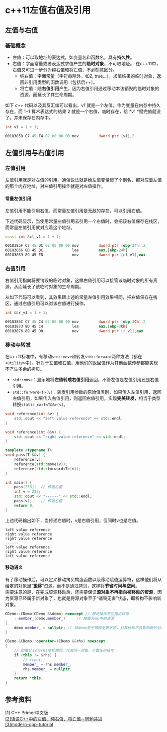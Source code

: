 # c++11左值右值及引用
## 左值与右值
### 基础概念
- 左值：可以取地址的表达式，如变量名和函数名，具有**持久性**。
- 右值：字面常量或者表达式求值产生的**临时对象**，不可取地址。
	在c++11中，右值又可进一步分为纯右值和将亡值，不必刻意区分。
	- 纯右值：字面常量（字符串除外，如2, true...），求值结果的临时对象，返回非引用类型的函数调用（包括后++）。
	- 将亡值：随**右值引用**产生，因为右值引用通过移动本该销毁的临时对象的资源，而延长了其生命周期。

如下 *c++* 代码以及其反汇编可以看出，*v1* 就是一个左值，作为变量在内存中持久存在，而 1+1 算术表达式的结果 2 就是一个右值，临时存在，给 *v1 *赋完值就没了，并未保存在内存中。
```c++
int v1 = 1 + 1;
```
```asm
00183858 C7 45 F4 02 00 00 00 mov         dword ptr [v1],2  
```
## 左值引用与右值引用
### 左值引用
左值引用就是对左值的引用。通俗说法就是给左值变量起了个别名，都对应着左值的那个内存地址，对左值引用操作就是对左值操作。
#### 常量左值引用
左值引用不能引用右值，而常量左值引用是无敌的存在，可以引用右值。 

下述代码显示，当使用常量左值引用去引用一个右值时，会把该右值保存在栈区，而常量左值引用就对应着这个地址。
```c++
const int &cl_v1 = 1 + 1;
```
```asm
0018385F C7 45 DC 02 00 00 00 mov         dword ptr [ebp-24h],2  
00183866 8D 45 DC             lea         eax,[ebp-24h]  
00183869 89 45 E8             mov         dword ptr [cl_v1],eax  
```
### 右值引用
右值引用指向将要销毁的临时对象，这样右值引用可以接管该临时对象的所有资源，从而延长了该临时对象的生命周期。

从如下代码可以看到，其效果跟上述的常量左值引用效果相同，把右值保存在栈区，通过右值引用可以对该右值进行操作。
```c++
int &&r_v1 = 1 + 1;
```
```asm
0018386C C7 45 C4 02 00 00 00 mov         dword ptr [ebp-3Ch],2  
00183873 8D 45 C4             lea         eax,[ebp-3Ch]  
00183876 89 45 D0             mov         dword ptr [r_v1],eax 
```

### 移动与转发
在c++11标准中，有移动`std::move`和转发`std::forward`两种方法（都在`<utility>`中），针对于左值和右值，用他们的返回值作为其他函数传参都能实现不产生多余的拷贝。
- `std::move`：显示地将**左值转成右值引用**返回，不管左值是左值引用还是右值引用。
- `std::forward<T>(v)`：转发引用参数的原始值类别，如果传入左值引用，返回左值引用，如果传入右值引用，则返回右值引用，实现**完美转发**，相当于类型转换`static_cast<T&&>(v)`。
```c++
void reference(int &v) {
    std::cout << "left value reference" << std::endl;
}

void reference(int &&v) {
    std::cout << "right value reference" << std::endl;
}

template <typename T>
void pass(T &&v) {
    reference(v);
    reference(std::move(v));
    reference(std::forward<T>(v));
}

int main() {
    pass(233);	// 传递右值
    int v = 233;
    std::cout << "------" << std::endl;
    pass(v);	// 传递左值
    return 0;
}
```
上述代码输出如下，当传递右值时，v是右值引用，但同时v也是左值。
```
left value reference
right value reference
right value reference
------
left value reference
right value reference
left value reference
```
#### 移动语义
有了移动操作后，可以定义移动拷贝构造函数以及移动赋值运算符，这样他们将从给定的对象里“**搬移**”资源，而不是通过拷贝，这样将**节省时间与空间**。  
需要注意的是，在完成资源移动后，还需要保证**源对象不再指向被移动的资源**，因为资源已经属于新对象了，也就是将源对象至于“销毁无害”状态，即析构不影响新对象。

```c++
CDemo::CDemo(CDemo &&demo) noexcept	// 移动操作不应抛出异常
	: member_(demo.member_) 	// 接管demo中的资源
{
	demo.member_ = nullptr;	// 将demo至于销毁无害状态，对其析构不会影响新的对象
}

CDemo &CDemo::operator=(CDemo &&rhs) noexcept
{
	// 如果this与rhs地址相同，代表同一对象，不做任何操作
    if (this != &rhs) {
        // free();	
        member_ = rhs.member_;
        rhs.member_ = nullptr;
    }
    return *this;
}
```

## 参考资料
[1] C++ Primer中文版  
[[2]话说C++中的左值、纯右值、将亡值--同勉共进](https://www.cnblogs.com/zpcdbky/p/5275959.html)  
[[3]modern-cpp-tutorial](https://github.com/changkun/modern-cpp-tutorial)  